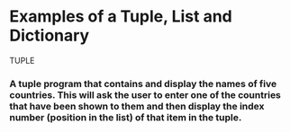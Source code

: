 # Examples of a Tuple, List and Dictionary

TUPLE
### A tuple program that contains and display the names of five countries. This will ask the user to enter one of the countries that have been shown to them and then display the index number (position in the list) of that item in the tuple.
 

